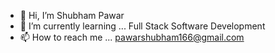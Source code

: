 - 👋 Hi, I’m Shubham Pawar
- 🌱 I’m currently learning ... Full Stack Software Development
- 📫 How to reach me ... pawarshubham166@gmail.com

<!---
Shubham-Pawar16/Shubham-Pawar16 is a ✨ special ✨ repository because its `README.md` (this file) appears on your GitHub profile.
You can click the Preview link to take a look at your changes.
--->
